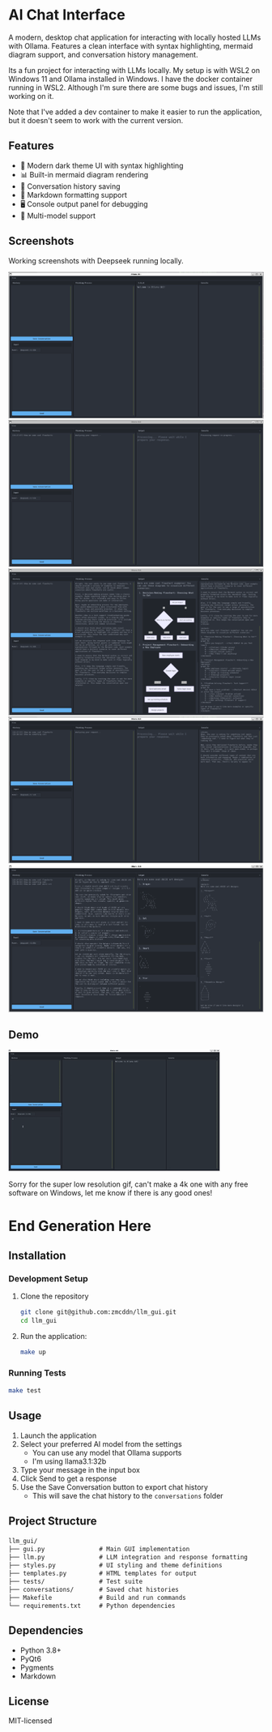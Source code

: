 # AI Chat Interface

A modern, desktop chat application for interacting with locally hosted LLMs with Ollama. Features a clean interface with syntax highlighting, mermaid diagram support, and conversation history management.

Its a fun project for interacting with LLMs locally. 
My setup is with WSL2 on Windows 11 and Ollama installed in Windows.
I have the docker container running in WSL2.
Although I'm sure there are some bugs and issues, I'm still working on it.

Note that I've added a dev container to make it easier to run the application, but it doesn't seem to work with the current version.

## Features

- 🎨 Modern dark theme UI with syntax highlighting
- 📊 Built-in mermaid diagram rendering
- 💾 Conversation history saving
- 📝 Markdown formatting support
- 🖥️ Console output panel for debugging
- 🎯 Multi-model support

## Screenshots

Working screenshots with Deepseek running locally.

![Screenshot 1](docs/screenshot1.png)
![Screenshot 2](docs/screenshot2.png)
![Screenshot 3](docs/screenshot3.png)
![Screenshot 4](docs/screenshot4.png)
![Screenshot 5](docs/screenshot5.png)

## Demo

![Demo GIF](docs/demo.gif)

Sorry for the super low resolution gif, can't make a 4k one with any free software on Windows, let me know if there is any good ones!

# End Generation Here


## Installation

### Development Setup

1. Clone the repository

    ```bash
    git clone git@github.com:zmcddn/llm_gui.git
    cd llm_gui
    ```

2. Run the application:

    ```bash
    make up
    ```

### Running Tests

```bash
make test
```

## Usage

1. Launch the application
2. Select your preferred AI model from the settings
    - You can use any model that Ollama supports
    - I'm using llama3.1:32b
3. Type your message in the input box
4. Click Send to get a response
5. Use the Save Conversation button to export chat history
    - This will save the chat history to the `conversations` folder

## Project Structure

```
llm_gui/
├── gui.py               # Main GUI implementation
├── llm.py               # LLM integration and response formatting
├── styles.py            # UI styling and theme definitions
├── templates.py         # HTML templates for output
├── tests/               # Test suite
├── conversations/       # Saved chat histories
├── Makefile             # Build and run commands
└── requirements.txt     # Python dependencies
```

## Dependencies

- Python 3.8+
- PyQt6
- Pygments
- Markdown

## License

MIT-licensed
